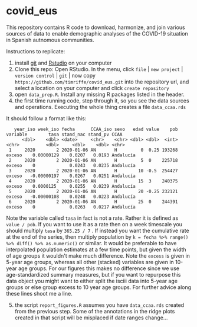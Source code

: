 # covid_eus

This repository contains R code to download, harmonize, and join various sources of data to enable demographic analyses of the COVID-19 situation in Spanish autnomous communities. 

Instructions to replicate:
1) install [git](https://git-scm.com/downloads) and [Rstudio](https://www.rstudio.com/products/rstudio/download/) on your computer
2) Clone this repo: Open RStudio. In the menu, click `file` | `new project` | `version control` | `git` | now copy `https://github.com/timriffe/covid_eus.git` into the repository url, and select a location on your computer and click `create repository`
3) open `data_prep.R`. Install any missing R packages listed in the header.
4) the first time running code, step through it, so you see the data sources and operations. Executing the whole thing creates a file `data_ccaa.rds`

It should follow a format like this:

```
   year_iso week_iso fecha      CCAA_iso sexo   edad value    pob variable        tasa stand_nac stand_pv CCAA     
      <dbl>    <dbl> <date>     <chr>    <chr> <dbl> <dbl>  <int> <chr>          <dbl>     <dbl>    <dbl> <chr>    
 1     2020        2 2020-01-06 AN       H         0  0.25 193268 exceso    0.00000129    0.0207   0.0193 Andalucía
 2     2020        2 2020-01-06 AN       H         5  0    225718 exceso    0             0.0243   0.0235 Andalucía
 3     2020        2 2020-01-06 AN       H        10 -0.5  254427 exceso   -0.00000197    0.0267   0.0251 Andalucía
 4     2020        2 2020-01-06 AN       H        15  3    240375 exceso    0.0000125     0.0255   0.0239 Andalucía
 5     2020        2 2020-01-06 AN       H        20 -0.25 232121 exceso   -0.00000108    0.0248   0.0223 Andalucía
 6     2020        2 2020-01-06 AN       H        25  0    244391 exceso    0             0.0263   0.0217 Andalucía
```

Note the variable called `tasa` in fact is not a rate. Rather it is defined as `value / pob`. If you want to use it as a rate then on a week timescale you should multiply `tasa` by `365.25 / 7` . If instead you want the cumulative rate at the end of the series, then multiply population by `k = fecha %>% range() %>% diff() %>% as.numeric()` or similar. It would be preferable to have interpolated population estimates at a few time points, but given the width of age groups it wouldn't make much difference. Note the `excess` is given in 5-year age groups, whereas all other (stacked) variables are given in 10-year age groups. For our figures this makes no difference since we use age-standardized summary measures, but if you want to repurpose this data object you might want to either split the isciii data into 5-year age groups or else group excess to 10 year age groups. For further advice along these lines shoot me a line.

5) the script `report_figures.R` assumes you have `data_ccaa.rds` created from the previous step. 
  Some of the annotations in the ridge plots created in that script will be misplaced if date ranges change...

